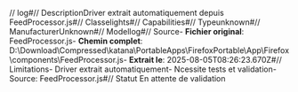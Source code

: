 // log#// DescriptionDriver extrait automatiquement depuis FeedProcessor.js#// Classelights#// Capabilities#// Typeunknown#// ManufacturerUnknown#// Modellog#// Source- **Fichier original**: FeedProcessor.js- **Chemin complet**: D:\Download\Compressed\katana\PortableApps\FirefoxPortable\App\Firefox\components\FeedProcessor.js- **Extrait le**: 2025-08-05T08:26:23.670Z#// Limitations- Driver extrait automatiquement- Ncessite tests et validation- Source: FeedProcessor.js#// Statut En attente de validation